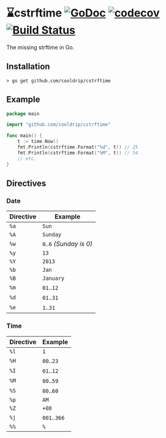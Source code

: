 # ⌛️cstrftime [![GoDoc](https://godoc.org/github.com/cooldrip/cstrftime?status.svg)](https://godoc.org/github.com/cooldrip/cstrftime) [![codecov](https://codecov.io/gh/cooldrip/cstrftime/branch/master/graph/badge.svg)](https://codecov.io/gh/cooldrip/cstrftime) [![Build Status](https://travis-ci.org/cooldrip/cstrftime.svg?branch=master)](https://travis-ci.org/cooldrip/cstrftime)

The missing strftime in Go.

## Installation

```
> go get github.com/cooldrip/cstrftime
```

## Example

```go
package main

import "github.com/cooldrip/cstrftime"

func main() {
	t := time.Now()
	fmt.Println(cstrftime.Format("%d", t)) // 25
	fmt.Println(cstrftime.Format("%M", t)) // 54
	// etc.
}
```

## Directives

### Date

| Directive | Example                  |
| --------- | ------------------------ |
| `%a`      | `Sun`                    |
| `%A`      | `Sunday`                 |
| `%w`      | `0`..`6` _(Sunday is 0)_ |
| `%y`      | `13`                     |
| `%Y`      | `2013`                   |
| `%b`      | `Jan`                    |
| `%B`      | `January`                |
| `%m`      | `01`..`12`               |
| `%d`      | `01`..`31`               |
| `%e`      | `1`..`31`                |

### Time

| Directive | Example      |
| --------- | ------------ |
| `%l`      | `1`          |
| `%H`      | `00`..`23`   |
| `%I`      | `01`..`12`   |
| `%M`      | `00`..`59`   |
| `%S`      | `00`..`60`   |
| `%p`      | `AM`         |
| `%Z`      | `+08`        |
| `%j`      | `001`..`366` |
| `%%`      | `%`          |
